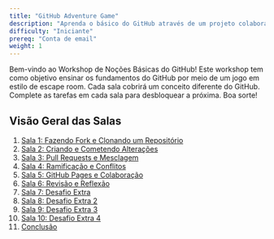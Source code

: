 ```yaml
---
title: "GitHub Adventure Game"
description: "Aprenda o básico do GitHub através de um projeto colaborativo e divertido, onde cada participante contribui para um jogo de aventura em evolução."
difficulty: "Iniciante"
prereq: "Conta de email"
weight: 1
---
```


Bem-vindo ao Workshop de Noções Básicas do GitHub! Este workshop tem como objetivo ensinar os fundamentos do GitHub por meio de um jogo em estilo de escape room. Cada sala cobrirá um conceito diferente do GitHub. Complete as tarefas em cada sala para desbloquear a próxima. Boa sorte!

## Visão Geral das Salas

<!--fix titles-->

1. [Sala 1: Fazendo Fork e Clonando um Repositório](./activity-1)
2. [Sala 2: Criando e Cometendo Alterações](./activity-2)
3. [Sala 3: Pull Requests e Mesclagem](./activity-3)
4. [Sala 4: Ramificação e Conflitos](./activity-4)
5. [Sala 5: GitHub Pages e Colaboração](./activity-5)
6. [Sala 6: Revisão e Reflexão](./activity-6)
7. [Sala 7: Desafio Extra](./activity-7)
8. [Sala 8: Desafio Extra 2](./activity-8)
9. [Sala 9: Desafio Extra 3](./activity-9)
10. [Sala 10: Desafio Extra 4](./activity-10)
11. [Conclusão](./conclusion)